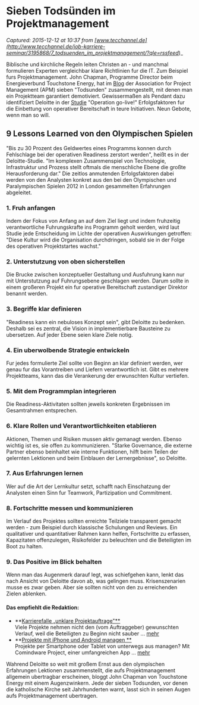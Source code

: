 # Sieben Todsünden im Projektmanagement

_Captured: 2015-12-12 at 10:37 from [www.tecchannel.de](http://www.tecchannel.de/job-karriere-seminar/3195868/7_todsuenden_im_projektmanagement/?qle=rssfeed_)_

Biblische und kirchliche Regeln leiten Christen an - und manchmal formulieren Experten vergleichbar klare Richtlinien fur die IT. Zum Beispiel furs Projektmanagement. John Chapman, Programme Director beim Energieverbund Touchstone Energy, hat im [Blog](http://www.apm.org.uk/blog/seven-deadly-sins-lessons-demotivating-project-team) der Association for Project Management (APM) sieben "Todsunden" zusammengestellt, mit denen man ein Projektteam garantiert demotiviert. Gewissermaßen als Pendant dazu identifiziert Deloitte in der [Studie](http://www2.deloitte.com/content/dam/Deloitte/uk/Documents/infrastructure-and-capital-projects/deloitte-uk-operation-go-live.pdf) "Operation go-live!" Erfolgsfaktoren fur die Einbettung von operativer Bereitschaft in teure Initiativen. Neun Gebote, wenn man so will.

## 9 Lessons Learned von den Olympischen Spielen

"Bis zu 30 Prozent des Geldwertes eines Programms konnen durch Fehlschlage bei der operativen Readiness zerstort werden", heißt es in der Deloitte-Studie. "Im komplexen Zusammenspiel von Technologie, Infrastruktur und Prozess stellt oftmals die menschliche Ebene die großte Herausforderung dar." Die zeitlos anmutenden Erfolgsfaktoren dabei werden von den Analysten konkret aus den bei den Olympischen und Paralympischen Spielen 2012 in London gesammelten Erfahrungen abgeleitet.

### **1\. Fruh anfangen**

Indem der Fokus von Anfang an auf dem Ziel liegt und indem fruhzeitig verantwortliche Fuhrungskrafte ins Programm geholt werden, wird laut Studie jede Entscheidung im Lichte der operativen Auswirkungen getroffen: "Diese Kultur wird die Organisation durchdringen, sobald sie in der Folge des operativen Projektstartes wachst."

### **2\. Unterstutzung von oben sicherstellen**

Die Brucke zwischen konzeptueller Gestaltung und Ausfuhrung kann nur mit Unterstutzung auf Fuhrungsebene geschlagen werden. Darum sollte in einem großeren Projekt ein fur operative Bereitschaft zustandiger Direktor benannt werden.

### **3\. Begriffe klar definieren**

"Readiness kann ein nebuloses Konzept sein", gibt Deloitte zu bedenken. Deshalb sei es zentral, die Vision in implementierbare Bausteine zu ubersetzen. Auf jeder Ebene seien klare Ziele notig.

### **4\. Ein uberwolbende Strategie entwickeln**

Fur jedes formulierte Ziel sollte von Beginn an klar definiert werden, wer genau fur das Vorantreiben und Liefern verantwortlich ist. Gibt es mehrere Projektteams, kann das die Verankerung der erwunschten Kultur vertiefen.

### **5\. Mit dem Programmplan integrieren**

Die Readiness-Aktivitaten sollten jeweils konkreten Ergebnissen im Gesamtrahmen entsprechen.

### **6\. Klare Rollen und Verantwortlichkeiten etablieren**

Aktionen, Themen und Risiken mussen aktiv gemanagt werden. Ebenso wichtig ist es, sie offen zu kommunizieren. "Starke Governance, die externe Partner ebenso beinhaltet wie interne Funktionen, hilft beim Teilen der gelernten Lektionen und beim Einblauen der Lernergebnisse", so Deloitte.

### **7\. Aus Erfahrungen lernen**

Wer auf die Art der Lernkultur setzt, schafft nach Einschatzung der Analysten einen Sinn fur Teamwork, Partizipation und Commitment.

### **8\. Fortschritte messen und kommunizieren**

Im Verlauf des Projektes sollten erreichte Teilziele transparent gemacht werden - zum Beispiel durch klassische Schulungen und Reviews. Ein qualitativer und quantitativer Rahmen kann helfen, Fortschritte zu erfassen, Kapazitaten offenzulegen, Risikofelder zu beleuchten und die Beteiligten im Boot zu halten.

### **9\. Das Positive im Blick behalten**

Wenn man das Augenmerk darauf legt, was schiefgehen kann, lenkt das nach Ansicht von Deloitte davon ab, was gelingen muss. Krisenszenarien musse es zwar geben. Aber sie sollten nicht von den zu erreichenden Zielen ablenken.

#### Das empfiehlt die Redaktion:

  * **[Karrierefalle „unklare Projektauftrage"**](http://www.tecchannel.de/job-karriere-seminar/2055867/karrierefalle_unklare_projektauftraege/)  
Viele Projekte nehmen nicht den (vom Auftraggeber) gewunschten Verlauf, weil die Beteiligten zu Beginn nicht sauber ... [ mehr ](http://www.tecchannel.de/job-karriere-seminar/2055867/karrierefalle_unklare_projektauftraege/)
  * **[Projekte mit iPhone und Android managen **](http://www.tecchannel.de/pc_mobile/tools/2077789/projekte_mit_iphone_und_android_managen/)  
Projekte per Smartphone oder Tablet von unterwegs aus managen? Mit Comindware Project, einer umfangreichen App ... [ mehr ](http://www.tecchannel.de/pc_mobile/tools/2077789/projekte_mit_iphone_und_android_managen/)

Wahrend Deloitte so weit mit großem Ernst aus den olympischen Erfahrungen Lektionen zusammenstellt, die aufs Projektmanagement allgemein ubertragbar erscheinen, bloggt John Chapman von Touchstone Energy mit einem Augenzwinkern. Jede der sieben Todsunden, vor denen die katholische Kirche seit Jahrhunderten warnt, lasst sich in seinen Augen aufs Projektmanagement ubertragen.
